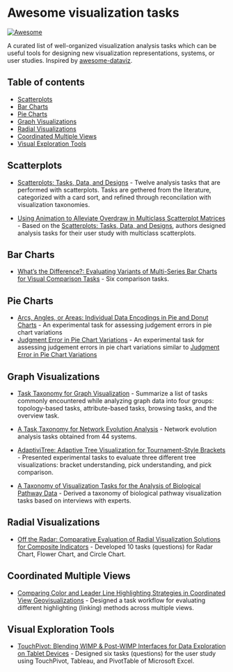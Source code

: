 # Awesome visualization tasks

[![Awesome](https://cdn.rawgit.com/sindresorhus/awesome/d7305f38d29fed78fa85652e3a63e154dd8e8829/media/badge.svg)](https://github.com/sindresorhus/awesome)

A curated list of well-organized visualization analysis tasks which can be useful tools for designing new visualization representations, systems, or user studies. Inspired by [awesome-dataviz](https://github.com/fasouto/awesome-dataviz).

## Table of contents

- [Scatterplots](#scatterplots)
- [Bar Charts](#bar-charts)
- [Pie Charts](#pie-charts)
- [Graph Visualizations](#graph-visualizations)
- [Radial Visualizations](#radial-visualizations)
- [Coordinated Multiple Views](#coordinated-multiple-views)
- [Visual Exploration Tools](#visual-exploration-tools)

## Scatterplots

- [Scatterplots: Tasks, Data, and Designs](https://scholar.google.co.kr/scholar?cluster=14278373524691204576&hl=ko&as_sdt=0,5) - Twelve analysis tasks that are performed with scatterplots. Tasks are gethered from the literature, categorized with a card sort, and refined through reconcilation with visualization taxonomies.

- [Using Animation to Alleviate Overdraw in Multiclass Scatterplot Matrices](https://scholar.google.co.kr/scholar?cluster=8171402103268644160&hl=ko&as_sdt=2005&sciodt=0,5) - Based on the [Scatterplots: Tasks, Data, and Designs](#scatterplots), authors designed analysis tasks for their user study with multiclass scatterplots.

## Bar Charts

- [What’s the Difference?: Evaluating Variants of Multi-Series Bar Charts for Visual Comparison Tasks](https://arjun010.github.io/static/papers/CHI-2018-BarDiff.pdf) - Six comparison tasks.

## Pie Charts
- [Arcs, Angles, or Areas: Individual Data Encodings in Pie and Donut Charts](https://scholar.google.co.kr/scholar?cluster=11475862794415010767&hl=ko&as_sdt=0,5&as_ylo=2014) - An experimental task for assessing judgement errors in pie chart variations
- [Judgment Error in Pie Chart Variations](https://scholar.google.co.kr/scholar?cluster=2382954993842825221&hl=ko&as_sdt=0,5&as_ylo=2014) - An experimental task for assessing judgement errors in pie chart variations similar to [Judgment Error in Pie Chart Variations](#pie-charts)

## Graph Visualizations

- [Task Taxonomy for Graph Visualization](https://scholar.google.co.kr/scholar?cluster=18430929105314530318&hl=ko&as_sdt=0,5) - Summarize a list of tasks commonly encountered while analyzing graph data into four groups: topology-based tasks, attribute-based tasks, browsing tasks, and the overview task.

- [A Task Taxonomy for Network Evolution Analysis](http://www.cvast.tuwien.ac.at/~alsallakh/SetViz/literature/data/papers_pdf/Ahn2011Task.pdf) - Network evolution analysis tasks obtained from 44 systems.

- [AdaptiviTree: Adaptive Tree Visualization for Tournament-Style Brackets](https://scholar.google.co.kr/scholar?cluster=1768351414970616129&hl=ko&as_sdt=0,5) - Presented experimental tasks to evaluate three different tree visualizations: bracket understanding, pick understanding, and pick comparison.

- [A Taxonomy of Visualization Tasks for the Analysis of Biological Pathway Data](https://scholar.google.co.kr/scholar?cluster=10865890749013473453&hl=ko&as_sdt=0,5) - Derived a taxonomy of biological pathway visualization tasks based on interviews with experts.

## Radial Visualizations
- [Off the Radar: Comparative Evaluation of Radial Visualization Solutions for Composite Indicators](https://scholar.google.co.kr/scholar?cluster=3406282961457124810&hl=ko&as_sdt=0,5) - Developed 10 tasks (questions) for Radar Chart, Flower Chart, and Circle Chart.

## Coordinated Multiple Views
- [Comparing Color and Leader Line Highlighting Strategies in Coordinated View Geovisualizations](https://scholar.google.co.kr/scholar?cluster=8890962771363011033&hl=ko&as_sdt=0,5) - Designed a task workflow for evaluating different highlighting (linking) methods across multiple views. 

## Visual Exploration Tools
- [TouchPivot: Blending WIMP & Post-WIMP Interfaces for Data Exploration on Tablet Devices](http://hcil.snu.ac.kr/research/touchpivot) - Designed six tasks (questions) for the user study using TouchPivot, Tableau, and PivotTable of Microsoft Excel.